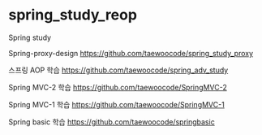 # spring_study_reop

Spring study

Spring-proxy-design
https://github.com/taewoocode/spring_study_proxy

스프링 AOP 학습
https://github.com/taewoocode/spring_adv_study

Spring MVC-2 학습
https://github.com/taewoocode/SpringMVC-2

Spring MVC-1 학습
https://github.com/taewoocode/SpringMVC-1

Spring basic 학습
https://github.com/taewoocode/springbasic
